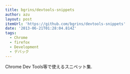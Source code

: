 ```yaml
---
title: bgrins/devtools-snippets
author: azu
layout: post
itemUrl: 'https://github.com/bgrins/devtools-snippets'
date: '2013-06-21T01:28:04.814Z'
tags:
  - Chrome
  - firefox
  - Development
  - デバック
---
```

Chrome Dev Tools等で使えるスニペット集.
